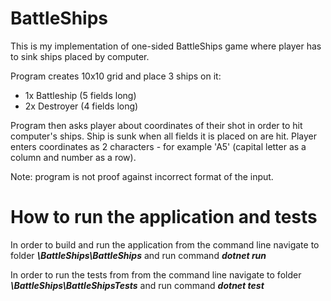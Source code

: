 # BattleShips
This is my implementation of one-sided BattleShips game where player has to sink ships placed by computer.

Program creates 10x10 grid and place 3 ships on it:
- 1x Battleship (5 fields long)
- 2x Destroyer (4 fields long)

Program then asks player about coordinates of their shot in order to hit computer's ships. Ship is sunk when all fields it is placed on are hit.
Player enters coordinates as 2 characters - for example 'A5' (capital letter as a column and number as a row). 

Note: program is not proof against incorrect format of the input.

# How to run the application and tests

In order to build and run the application from the command line navigate to folder <b><i>\BattleShips\BattleShips</i></b> and run command <b><i>dotnet run</i></b>

In order to run the tests from from the command line navigate to folder <b><i>\BattleShips\BattleShipsTests</i></b> and run command <b><i>dotnet test</i></b>
